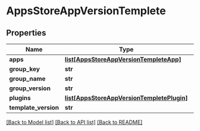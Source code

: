 # AppsStoreAppVersionTemplete

## Properties
Name | Type | Description | Notes
------------ | ------------- | ------------- | -------------
**apps** | [**list[AppsStoreAppVersionTempleteApp]**](AppsStoreAppVersionTempleteApp.md) |  | 
**group_key** | **str** |  | 
**group_name** | **str** |  | 
**group_version** | **str** |  | 
**plugins** | [**list[AppsStoreAppVersionTempletePlugin]**](AppsStoreAppVersionTempletePlugin.md) |  | [optional] 
**template_version** | **str** |  | 

[[Back to Model list]](../README.md#documentation-for-models) [[Back to API list]](../README.md#documentation-for-api-endpoints) [[Back to README]](../README.md)



